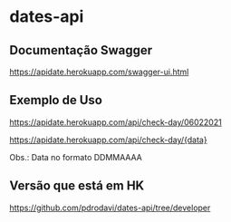 # dates-api

## Documentação Swagger
https://apidate.herokuapp.com/swagger-ui.html

## Exemplo de Uso
https://apidate.herokuapp.com/api/check-day/06022021

https://apidate.herokuapp.com/api/check-day/{data}

Obs.: Data no formato DDMMAAAA

## Versão que está em HK
https://github.com/pdrodavi/dates-api/tree/developer
